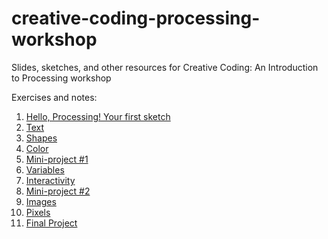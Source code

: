 # creative-coding-processing-workshop
Slides, sketches, and other resources for Creative Coding: An Introduction to Processing workshop

Exercises and notes:
1. [Hello, Processing! Your first sketch](first-sketch.md)
1. [Text](text.md)
1. [Shapes](shapes.md)
1. [Color](color.md)
1. [Mini-project #1](mini-project-1.md)
1. [Variables](variables.md)
1. [Interactivity](interactivity.md)
1. [Mini-project #2](mini-project-2.md)
1. [Images](images.md)
1. [Pixels](pixels.md)
1. [Final Project](final-project.md)

